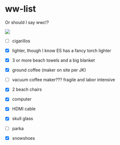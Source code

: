 # ww-list

Or should I say wwc!? 

![](https://media0.giphy.com/media/l4JyQJQ2e60y0gTN6/giphy.gif)

- [ ] cigarillos
- [x] lighter, though I know ES has a fancy torch lighter
- [x] 3 or more beach towels and a big blanket
- [x] ground coffee (maker on site per JK)
- [ ] vacuum coffee maker??? fragile and labor intensive
- [x] 2 beach chairs
- [x] computer
- [x] HDMI cable
- [x] skull glass
- [ ] parka
- [x] snowshoes
 

